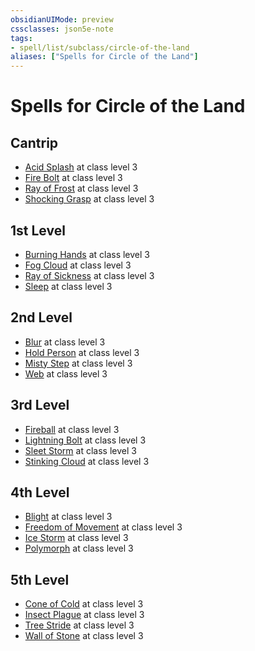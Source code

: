 ```yaml
---
obsidianUIMode: preview
cssclasses: json5e-note
tags:
- spell/list/subclass/circle-of-the-land
aliases: ["Spells for Circle of the Land"]
---
```

# Spells for Circle of the Land

## Cantrip

- [Acid Splash](acid-splash-xphb.md "XPHB") at class level 3
- [Fire Bolt](fire-bolt-xphb.md "XPHB") at class level 3
- [Ray of Frost](ray-of-frost-xphb.md "XPHB") at class level 3
- [Shocking Grasp](shocking-grasp-xphb.md "XPHB") at class level 3

## 1st Level

- [Burning Hands](burning-hands-xphb.md "XPHB") at class level 3
- [Fog Cloud](fog-cloud-xphb.md "XPHB") at class level 3
- [Ray of Sickness](ray-of-sickness-xphb.md "XPHB") at class level 3
- [Sleep](sleep-xphb.md "XPHB") at class level 3

## 2nd Level

- [Blur](blur-xphb.md "XPHB") at class level 3
- [Hold Person](hold-person-xphb.md "XPHB") at class level 3
- [Misty Step](misty-step-xphb.md "XPHB") at class level 3
- [Web](web-xphb.md "XPHB") at class level 3

## 3rd Level

- [Fireball](fireball-xphb.md "XPHB") at class level 3
- [Lightning Bolt](lightning-bolt-xphb.md "XPHB") at class level 3
- [Sleet Storm](sleet-storm-xphb.md "XPHB") at class level 3
- [Stinking Cloud](stinking-cloud-xphb.md "XPHB") at class level 3

## 4th Level

- [Blight](blight-xphb.md "XPHB") at class level 3
- [Freedom of Movement](freedom-of-movement-xphb.md "XPHB") at class level 3
- [Ice Storm](ice-storm-xphb.md "XPHB") at class level 3
- [Polymorph](polymorph-xphb.md "XPHB") at class level 3

## 5th Level

- [Cone of Cold](cone-of-cold-xphb.md "XPHB") at class level 3
- [Insect Plague](insect-plague-xphb.md "XPHB") at class level 3
- [Tree Stride](tree-stride-xphb.md "XPHB") at class level 3
- [Wall of Stone](wall-of-stone-xphb.md "XPHB") at class level 3